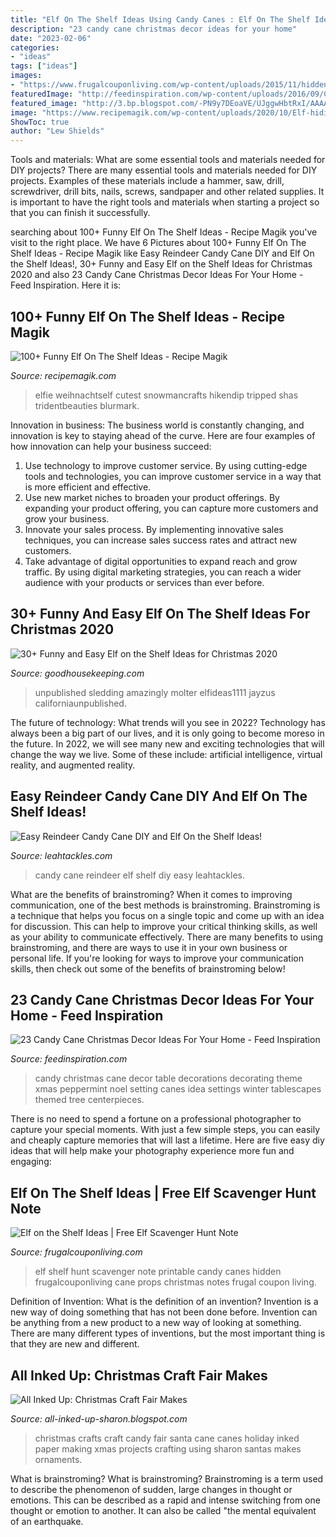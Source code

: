 ```yaml
---
title: "Elf On The Shelf Ideas Using Candy Canes : Elf On The Shelf Ideas"
description: "23 candy cane christmas decor ideas for your home"
date: "2023-02-06"
categories:
- "ideas"
tags: ["ideas"]
images:
- "https://www.frugalcouponliving.com/wp-content/uploads/2015/11/hidden-candy-canes-elf-on-the-shelf-ideas-printable-frugal-coupon-living.jpg"
featuredImage: "http://feedinspiration.com/wp-content/uploads/2016/09/Candy-Cane-Christmas-Table-Decorating-Idea.jpg"
featured_image: "http://3.bp.blogspot.com/-PN9y7DEoaVE/UJggwHbtRxI/AAAAAAAAC8U/TrB-Nkfl7SA/s1600/249214_10151091319001433_1244563026_n.jpg"
image: "https://www.recipemagik.com/wp-content/uploads/2020/10/Elf-hiding-in-a-Glass-so-you-can-carry-him-around.jpg"
ShowToc: true
author: "Lew Shields"
---
```



Tools and materials: What are some essential tools and materials needed for DIY projects?
There are many essential tools and materials needed for DIY projects. Examples of these materials include a hammer, saw, drill, screwdriver, drill bits, nails, screws, sandpaper and other related supplies. It is important to have the right tools and materials when starting a project so that you can finish it successfully.

	

		
searching about 100+ Funny Elf On The Shelf Ideas - Recipe Magik you've visit to the right place. We have 6 Pictures about 100+ Funny Elf On The Shelf Ideas - Recipe Magik like Easy Reindeer Candy Cane DIY and Elf On the Shelf Ideas!, 30+ Funny and Easy Elf on the Shelf Ideas for Christmas 2020 and also 23 Candy Cane Christmas Decor Ideas For Your Home - Feed Inspiration. Here it is:
		
    
## 100+ Funny Elf On The Shelf Ideas - Recipe Magik

<img loading=lazy src="https://www.recipemagik.com/wp-content/uploads/2020/10/Elf-hiding-in-a-Glass-so-you-can-carry-him-around.jpg" onerror="this.onerror=null;this.src='https://tse4.mm.bing.net/th?id=OIP.NWcOgGkh-HQGU0J6NdknVQAAAA&amp;pid=15.1';" alt="100+ Funny Elf On The Shelf Ideas - Recipe Magik">

_Source: recipemagik.com_

>elfie weihnachtself cutest snowmancrafts hikendip tripped shas tridentbeauties blurmark. 

	

Innovation in business:
The business world is constantly changing, and innovation is key to staying ahead of the curve. Here are four examples of how innovation can help your business succeed: 
1. Use technology to improve customer service. By using cutting-edge tools and technologies, you can improve customer service in a way that is more efficient and effective.
2. Use new market niches to broaden your product offerings. By expanding your product offering, you can capture more customers and grow your business. 
3. Innovate your sales process. By implementing innovative sales techniques, you can increase sales success rates and attract new customers. 
4. Take advantage of digital opportunities to expand reach and grow traffic. By using digital marketing strategies, you can reach a wider audience with your products or services than ever before.

    
## 30+ Funny And Easy Elf On The Shelf Ideas For Christmas 2020

<img loading=lazy src="https://hips.hearstapps.com/hmg-prod.s3.amazonaws.com/images/elf-on-the-shelf-ideas-sled-1576538274.jpg?crop=1xw:0.9995107632093934xh;center,top&amp;resize=480:*" onerror="this.onerror=null;this.src='https://tse2.mm.bing.net/th?id=OIP.n5LZh8364RqOz2BqPXaQ7gHaLH&amp;pid=15.1';" alt="30+ Funny and Easy Elf on the Shelf Ideas for Christmas 2020">

_Source: goodhousekeeping.com_

>unpublished sledding amazingly molter elfideas1111 jayzus californiaunpublished. 

	

The future of technology: What trends will you see in 2022?
Technology has always been a big part of our lives, and it is only going to become moreso in the future. In 2022, we will see many new and exciting technologies that will change the way we live. Some of these include: artificial intelligence, virtual reality, and augmented reality.

    
## Easy Reindeer Candy Cane DIY And Elf On The Shelf Ideas!

<img loading=lazy src="http://www.leahtackles.com/wp-content/uploads/2014/11/photo-2-53.jpg" onerror="this.onerror=null;this.src='https://tse2.mm.bing.net/th?id=OIP.KjGJJDJOdARVSYVnM_3zXwHaGY&amp;pid=15.1';" alt="Easy Reindeer Candy Cane DIY and Elf On the Shelf Ideas!">

_Source: leahtackles.com_

>candy cane reindeer elf shelf diy easy leahtackles. 

	

What are the benefits of brainstroming?
When it comes to improving communication, one of the best methods is brainstroming. Brainstroming is a technique that helps you focus on a single topic and come up with an idea for discussion. This can help to improve your critical thinking skills, as well as your ability to communicate effectively. There are many benefits to using brainstroming, and there are ways to use it in your own business or personal life. If you're looking for ways to improve your communication skills, then check out some of the benefits of brainstroming below!

    
## 23 Candy Cane Christmas Decor Ideas For Your Home - Feed Inspiration

<img loading=lazy src="http://feedinspiration.com/wp-content/uploads/2016/09/Candy-Cane-Christmas-Table-Decorating-Idea.jpg" onerror="this.onerror=null;this.src='https://tse2.mm.bing.net/th?id=OIP.eOVN7Bp1pmxY4hYwmP8oYAHaJK&amp;pid=15.1';" alt="23 Candy Cane Christmas Decor Ideas For Your Home - Feed Inspiration">

_Source: feedinspiration.com_

>candy christmas cane decor table decorations decorating theme xmas peppermint noel setting canes idea settings winter tablescapes themed tree centerpieces. 

	

There is no need to spend a fortune on a professional photographer to capture your special moments. With just a few simple steps, you can easily and cheaply capture memories that will last a lifetime. Here are five easy diy ideas that will help make your photography experience more fun and engaging:

    
## Elf On The Shelf Ideas | Free Elf Scavenger Hunt Note

<img loading=lazy src="https://www.frugalcouponliving.com/wp-content/uploads/2015/11/hidden-candy-canes-elf-on-the-shelf-ideas-printable-frugal-coupon-living.jpg" onerror="this.onerror=null;this.src='https://tse2.mm.bing.net/th?id=OIP.yvfiCww0XRoPlzFTJPB-VgHaLH&amp;pid=15.1';" alt="Elf on the Shelf Ideas | Free Elf Scavenger Hunt Note">

_Source: frugalcouponliving.com_

>elf shelf hunt scavenger note printable candy canes hidden frugalcouponliving cane props christmas notes frugal coupon living. 

	

Definition of Invention: What is the definition of an invention?
Invention is a new way of doing something that has not been done before. Invention can be anything from a new product to a new way of looking at something. There are many different types of inventions, but the most important thing is that they are new and different.

    
## All Inked Up: Christmas Craft Fair Makes

<img loading=lazy src="http://3.bp.blogspot.com/-PN9y7DEoaVE/UJggwHbtRxI/AAAAAAAAC8U/TrB-Nkfl7SA/s1600/249214_10151091319001433_1244563026_n.jpg" onerror="this.onerror=null;this.src='https://tse3.mm.bing.net/th?id=OIP.KsVXDFVBSveZ1v5oNqij4AHaJ6&amp;pid=15.1';" alt="All Inked Up: Christmas Craft Fair Makes">

_Source: all-inked-up-sharon.blogspot.com_

>christmas crafts craft candy fair santa cane canes holiday inked paper making xmas projects crafting using sharon santas makes ornaments. 

	

What is brainstroming?
What is brainstroming? Brainstroming is a term used to describe the phenomenon of sudden, large changes in thought or emotions. This can be described as a rapid and intense switching from one thought or emotion to another. It can also be called "the mental equivalent of an earthquake.

